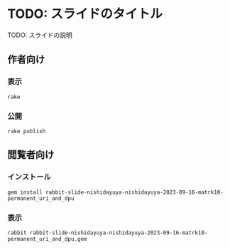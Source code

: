 # TODO: スライドのタイトル

TODO: スライドの説明

## 作者向け

### 表示

    rake

### 公開

    rake publish

## 閲覧者向け

### インストール

    gem install rabbit-slide-nishidayuya-nishidayuya-2023-09-16-matrk10-permanent_uri_and_dpu

### 表示

    rabbit rabbit-slide-nishidayuya-nishidayuya-2023-09-16-matrk10-permanent_uri_and_dpu.gem

